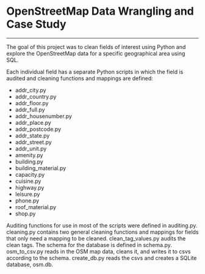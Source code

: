 # OpenStreetMap Data Wrangling and Case Study
***

The goal of this project was to clean fields of interest using Python and explore the OpenStreetMap data for a specific geographical area using SQL.

Each individual field has a separate Python scripts in which the field is audited and cleaning functions and mappings are defined:
* addr_city.py
* addr_country.py
* addr_floor.py
* addr_full.py
* addr_housenumber.py
* addr_place.py
* addr_postcode.py
* addr_state.py
* addr_street.py
* addr_unit.py
* amenity.py
* building.py
* building_material.py
* capacity.py
* cuisine.py
* highway.py
* leisure.py
* phone.py
* roof_material.py
* shop.py

Auditing functions for use in most of the scripts were defined in auditing.py.  cleaning.py contains two general  cleaning functions and mappings for fields that only need a mapping to be cleaned.  clean_tag_values.py audits the clean tags.  The schema for the database is defined in schema.py.  osm_to_csv.py reads in the OSM map data, cleans it, and writes it to csvs according to the schema.  create_db.py reads the csvs and creates a SQLite database, osm.db.
